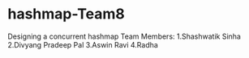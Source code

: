 # hashmap-Team8
Designing a concurrent hashmap
Team Members:
 1.Shashwatik Sinha
 2.Divyang Pradeep Pal
 3.Aswin Ravi
 4.Radha
